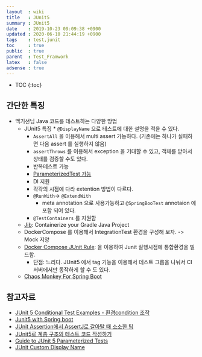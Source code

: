 ```yaml
---
layout  : wiki
title   : JUnit5
summary : JUnit5
date    : 2019-10-23 09:09:38 +0900
updated : 2020-06-10 21:44:19 +0900
tags    : test,junit
toc     : true
public  : true
parent  : Test_Framwork
latex   : false
adsense : true
---
```

* TOC
{:toc}

## 간단한 특징

* 백기선님 Java 코드를 테스트하는 다양한 방법
  * JUnit5 특징
		* `@DisplayName` 으로 테스트에 대한 설명을 적을 수 있다.
    * `AssertAll` 을 이용해서 multi assert 가능하다. (기존에는 하나가 실패하면 다음 assert 를 실행하지 않음)
    * `assertThrows` 를 이용해서 exception 을 기대할 수 있고, 객체를 받아서 상태를 검증할 수도 있다.
    * 반복테스트 가능
    * [ParameterizedTest 가능](https://www.baeldung.com/parameterized-tests-junit-5)
    * DI 지원
    * 각각의 시점에 다라 extention 방법이 다르다.
    * `@RunWith`-> `@ExtendWith`
      * meta annotation 으로 사용가능하고 `@SpringBooTest` annotaion 에 포함 되어 있다.
    * `@TestContainers` 를 지원함
  * [Jib](https://github.com/GoogleContainerTools/jib/tree/master/jib-gradle-plugin): Containerize your Gradle Java Project
  * DockerCompose 를 이용해서 IntegrationTest 환경을 구성해 보자. -> Mock 지양
  * [Docker Compose JUnit Rule](https://github.com/palantir/docker-compose-rule): 을 이용하여 Junit 실행시점에 통합환경을 빌드함.
    * 단점: 느리다. JUnit5 에서 tag 기능을 이용해서 테스트 그룹을 나눠서 CI 서버에서만 동작하게 할 수 도 있다.
  * [Chaos Monkey For Spring Boot](https://github.com/codecentric/chaos-monkey-spring-boot)

## 참고자료

* [JUnit 5 Conditional Test Examples - 환경condition 조작](https://www.mkyong.com/junit5/junit-5-conditional-test-examples/)
* [Junit5 with Spring boot](https://cheese10yun.github.io/junit5-in-spring/)
* [JUnit Assertion에서 AssertJ로 갈아탈 때 소소한 팁](https://www.popit.kr/junit-assertion%EC%97%90%EC%84%9C-assertj%EB%A1%9C-%EA%B0%88%EC%95%84%ED%83%88-%EB%95%8C-%EC%86%8C%EC%86%8C%ED%95%9C-%ED%8C%81/)
* [JUnit5로 계층 구조의 테스트 코드 작성하기](https://johngrib.github.io/wiki/junit5-nested/)
* [Guide to JUnit 5 Parameterized Tests](https://www.baeldung.com/parameterized-tests-junit-5)
* [JUnit Custom Display Name](https://www.baeldung.com/junit-custom-display-name-generator)
